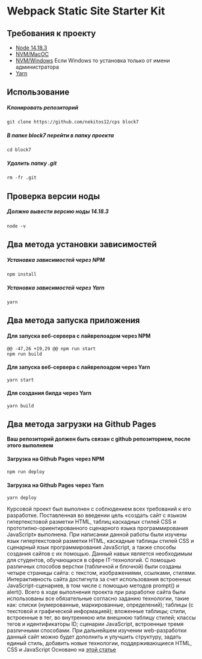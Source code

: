 # Webpack Static Site Starter Kit

## Требования к проекту
- [Node 14.18.3](https://nodejs.org/download/release/v14.18.3/)
- [NVM/MacOC](https://tecadmin.net/install-nvm-macos-with-homebrew/)
- [NVM/Windows](https://github.com/coreybutler/nvm-windows/releases) Если Windows то установка только от имени администратора
- [Yarn](https://yarnpkg.com/)

## Использование
##### Клонировать репозиторий
```
git clone https://github.com/nekitos12/cps block7
```
##### В папке block7 перейти в папку проекта
```
cd block7
```
##### Удалить папку .git
```
rm -fr .git
```

## Проверка версии ноды
##### Должно вывести версию ноды 14.18.3
```
node -v
```

## Два метода установки зависимостей
##### Установка зависимостей через NPM

```
npm install
```
##### Установка зависимостей через Yarn
```
yarn
```

## Два метода запуска приложения
#### Для запуска веб-сервера с лайврелоадом через NPM
```
@@ -47,26 +19,29 @@ npm run start
npm run build
```


#### Для запуска веб-сервера с лайврелоадом через Yarn
```
yarn start

```
#### Для создания билда через Yarn
```
yarn build
```

## Два метода загрузки на Github Pages
**Ваш репозиторий должен быть связан с github репозиторием, после этого выполняем**
#### Загрузка на Github Pages через NPM
```
npm run deploy
```
#### Загрузка на Github Pages через Yarn
```
yarn deploy
```
Курсовой проект был выполнен с соблюдением всех требований к его
разработке. Поставленная во введении цель «создать сайт с языком гипертекстовой разметки HTML, таблиц каскадных
стилей CSS и прототипно-ориентированного сценарного языка
программирования JavaScript» выполнена.
При написании данной работы были изучены язык гипертекстовой
разметки HTML, каскадные таблицы стилей CSS и сценарный язык
программирования JavaScript, а также способы создания сайтов с их
помощью. Данный навык является необходимым для студентов,
обучающихся в сфере IT-технологий.
С помощью различных способов верстки (табличной и блочной) были
созданы четыре страницы сайта: с текстом, изображениями, ссылками,
стилями. Интерактивность сайта достигнута за счет использования
встроенных JavaScript-сценариев, в том числе с помощью методов prompt() и
alert().
Всего в ходе выполнения проекта при разработке сайта были
использованы все обязательные согласно заданию технологии, такие как:
списки (нумерованные, маркированные, определений); таблицы (с текстовой
и графической информацией); вложенные таблицы; стили, встроенные в тег,
во внутреннюю или внешнюю таблицу стилей; классы тегов и
идентификаторы ID; сценарии JavaScript, встроенные тремя различными
способами.
При дальнейшем изучении web-разработки данный сайт можно будет
дополнить и улучшить структуру, задать единый стиль, добавить новые
технологии, поддерживающиеся HTML, CSS и JavaScript
Основано на [этой статье](https://hackernoon.com/lets-start-with-webpack-4-91a0f1dba02e)
